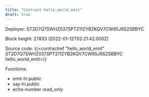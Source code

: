 ```yaml
---
title: "Contract hello_world_emit"
draft: true
---
```

Deployer: ST2D7Q7SWHZ037SPT211ZYB2KQV7CW95J9S2SBBYC


 



Block height: 27833 (2022-01-12T02:21:42.000Z)

Source code: {{<contractref "hello_world_emit" ST2D7Q7SWHZ037SPT211ZYB2KQV7CW95J9S2SBBYC hello_world_emit>}}

Functions:

* emit-hi _public_
* say-hi _public_
* echo-number _read_only_

